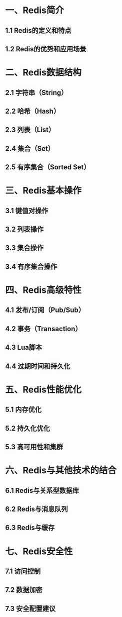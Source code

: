 # 一、Redis简介

## 1.1 Redis的定义和特点

## 1.2 Redis的优势和应用场景

# 二、Redis数据结构

## 2.1 字符串（String）

## 2.2 哈希（Hash）

## 2.3 列表（List）

## 2.4 集合（Set）

## 2.5 有序集合（Sorted Set）

# 三、Redis基本操作

## 3.1 键值对操作

## 3.2 列表操作

## 3.3 集合操作

## 3.4 有序集合操作

# 四、Redis高级特性

## 4.1 发布/订阅（Pub/Sub）

## 4.2 事务（Transaction）

## 4.3 Lua脚本

## 4.4 过期时间和持久化

# 五、Redis性能优化

## 5.1 内存优化

## 5.2 持久化优化

## 5.3 高可用性和集群

# 六、Redis与其他技术的结合

## 6.1 Redis与关系型数据库

## 6.2 Redis与消息队列

## 6.3 Redis与缓存

# 七、Redis安全性

## 7.1 访问控制

## 7.2 数据加密

## 7.3 安全配置建议